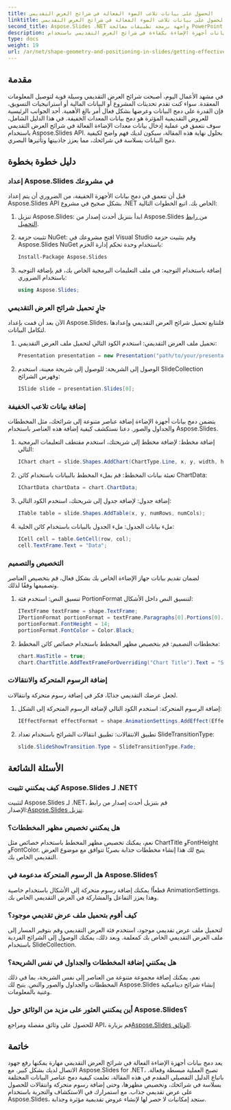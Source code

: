 ```yaml
---
title: الحصول على بيانات تلاعب الضوء الفعالة في شرائح العرض التقديمي
linktitle: الحصول على بيانات تلاعب الضوء الفعالة في شرائح العرض التقديمي
second_title: Aspose.Slides .NET واجهة برمجة تطبيقات معالجة PowerPoint
description: تعرف على كيفية دمج بيانات أجهزة الإضاءة بكفاءة في شرائح العرض التقديمي باستخدام Aspose.Slides. دليل شامل يتضمن تعليمات خطوة بخطوة وأمثلة عملية.
type: docs
weight: 19
url: /ar/net/shape-geometry-and-positioning-in-slides/getting-effective-light-rig-data/
---
```

## مقدمة

في مشهد الأعمال اليوم، أصبحت شرائح العرض التقديمي وسيلة قوية لتوصيل المعلومات المعقدة. سواء كنت تقدم تحديثات المشروع أو البيانات المالية أو استراتيجيات التسويق، فإن القدرة على دمج البيانات وعرضها بشكل فعال أمر بالغ الأهمية. أحد الجوانب الرئيسية للعروض التقديمية المؤثرة هو دمج بيانات المعدات الخفيفة. في هذا الدليل الشامل، سوف نتعمق في عملية إدخال بيانات معدات الإضاءة الفعالة في شرائح العرض التقديمي باستخدام Aspose.Slides API. بحلول نهاية هذه المقالة، سيكون لديك فهم واضح لكيفية دمج البيانات بسلاسة في شرائحك، مما يعزز جاذبيتها وتأثيرها البصري.

## دليل خطوة بخطوة

### إعداد Aspose.Slides في مشروعك

قبل أن نتعمق في دمج بيانات الأجهزة الخفيفة، من الضروري أن يتم إعداد Aspose.Slides API بشكل صحيح في مشروع .NET الخاص بك. اتبع الخطوات التالية:

1.  تنزيل Aspose.Slides: ابدأ بتنزيل أحدث إصدار من Aspose.Slides من[ رابط التحميل](https://releases.aspose.com/slides/net/).

2. تثبيت حزمة NuGet: افتح مشروعك في Visual Studio وقم بتثبيت حزمة Aspose.Slides NuGet باستخدام وحدة تحكم إدارة الحزم:
   ```bash
   Install-Package Aspose.Slides
   ```

3. إضافة باستخدام التوجيه: في ملف التعليمات البرمجية الخاص بك، قم بإضافة التوجيه باستخدام الضروري:
   ```csharp
   using Aspose.Slides;
   ```

### جارٍ تحميل شرائح العرض التقديمي

الآن بعد أن قمت بإعداد Aspose.Slides، فلنتابع تحميل شرائح العرض التقديمي وإعدادها لتكامل البيانات.

1. تحميل ملف العرض التقديمي: استخدم الكود التالي لتحميل ملف العرض التقديمي:
   ```csharp
   Presentation presentation = new Presentation("path/to/your/presentation.pptx");
   ```

2. الوصول إلى الشريحة: للوصول إلى شريحة معينة، استخدم SlideCollection وفهرس الشرائح:
   ```csharp
   ISlide slide = presentation.Slides[0];
   ```

### إضافة بيانات تلاعب الخفيفة

يتضمن دمج بيانات أجهزة الإضاءة إضافة عناصر متنوعة إلى شرائحك، مثل المخططات والجداول والصور. دعنا نستكشف كيفية إضافة هذه العناصر باستخدام Aspose.Slides.

1. إضافة مخطط: لإضافة مخطط إلى شريحتك، استخدم مقتطف التعليمات البرمجية التالي:
   ```csharp
   IChart chart = slide.Shapes.AddChart(ChartType.Line, x, y, width, height);
   ```

2. تعبئة بيانات المخطط: قم بملء المخطط بالبيانات باستخدام كائن ChartData:
   ```csharp
   IChartData chartData = chart.ChartData;
   ```

3. إضافة جدول: لإضافة جدول إلى شريحتك، استخدم الكود التالي:
   ```csharp
   ITable table = slide.Shapes.AddTable(x, y, numRows, numCols);
   ```

4. ملء بيانات الجدول: ملء الجدول بالبيانات باستخدام كائن الخلية:
   ```csharp
   ICell cell = table.GetCell(row, col);
   cell.TextFrame.Text = "Data";
   ```

### التخصيص والتصميم

لضمان تقديم بيانات جهاز الإضاءة الخاص بك بشكل فعال، قم بتخصيص العناصر وتصميمها وفقًا لذلك.

1. تنسيق النص: استخدم فئة PortionFormat لتنسيق النص داخل الأشكال:
   ```csharp
   ITextFrame textFrame = shape.TextFrame;
   IPortionFormat portionFormat = textFrame.Paragraphs[0].Portions[0].PortionFormat;
   portionFormat.FontHeight = 14;
   portionFormat.FontColor = Color.Black;
   ```

2. مخططات التصميم: قم بتخصيص مظهر المخطط باستخدام خصائص كائن المخطط:
   ```csharp
   chart.HasTitle = true;
   chart.ChartTitle.AddTextFrameForOverriding("Chart Title").Text = "Sales Data";
   ```

### إضافة الرسوم المتحركة والانتقالات

لجعل عرضك التقديمي جذابًا، فكر في إضافة رسوم متحركة وانتقالات.

1. إضافة الرسوم المتحركة: استخدم الكود التالي لإضافة الرسوم المتحركة إلى الشكل:
   ```csharp
   IEffectFormat effectFormat = shape.AnimationSettings.AddEffect(EffectType.Appear);
   ```

2. تطبيق الانتقالات: تطبيق انتقالات الشرائح باستخدام تعداد SlideTransitionType:
   ```csharp
   slide.SlideShowTransition.Type = SlideTransitionType.Fade;
   ```

## الأسئلة الشائعة

### كيف يمكنني تثبيت Aspose.Slides لـ .NET؟
 لتثبيت Aspose.Slides لـ .NET، قم بتنزيل أحدث إصدار من رابط الإصدار:[Aspose.Slides تنزيل](https://releases.aspose.com/slides/net/).

### هل يمكنني تخصيص مظهر المخططات؟
نعم، يمكنك تخصيص مظهر المخطط باستخدام خصائص مثل ChartTitle وFontHeight وFontColor. يتيح لك هذا إنشاء مخططات جذابة بصريًا تتوافق مع موضوع العرض التقديمي الخاص بك.

### هل الرسوم المتحركة مدعومة في Aspose.Slides؟
قطعاً! يمكنك إضافة رسوم متحركة إلى الأشكال باستخدام خاصية AnimationSettings. وهذا يعزز التفاعل والمشاركة في العرض التقديمي الخاص بك.

### كيف أقوم بتحميل ملف عرض تقديمي موجود؟
لتحميل ملف عرض تقديمي موجود، استخدم فئة العرض التقديمي وقم بتوفير المسار إلى ملف العرض التقديمي الخاص بك كمعلمة. وبعد ذلك، يمكنك الوصول إلى الشرائح الفردية باستخدام SlideCollection.

### هل يمكنني إضافة المخططات والجداول في نفس الشريحة؟
نعم، يمكنك إضافة مجموعة متنوعة من العناصر إلى نفس الشريحة، بما في ذلك المخططات والجداول والصور والنص. يتيح لك Aspose.Slides إنشاء شرائح ديناميكية وغنية بالمعلومات.

### أين يمكنني العثور على مزيد من الوثائق حول Aspose.Slides؟
 للحصول على وثائق مفصلة ومراجع API، قم بزيارة[Aspose.Slides الوثائق](https://reference.aspose.com/slides/net/).

## خاتمة

يعد دمج بيانات أجهزة الإضاءة الفعالة في شرائح العرض التقديمي مهارة يمكنها رفع جهود الاتصال لديك بشكل كبير. مع Aspose.Slides for .NET، تصبح العملية مبسطة وفعالة. باتباع الدليل التفصيلي المقدم في هذه المقالة، تعلمت كيفية دمج عناصر البيانات المختلفة بسلاسة في شرائحك، وتخصيص مظهرها، وحتى إضافة رسوم متحركة وانتقالات للحصول على عرض تقديمي جذاب. مع استمرارك في الاستكشاف والتجربة باستخدام Aspose.Slides، ستجد إمكانيات لا حصر لها لإنشاء عروض تقديمية مؤثرة وجذابة.